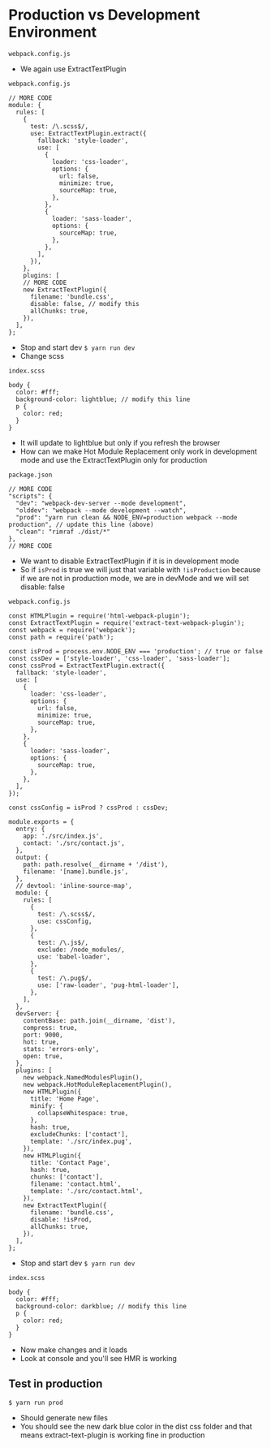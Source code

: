 # Production vs Development Environment
`webpack.config.js`

* We again use ExtractTextPlugin

`webpack.config.js`

```
// MORE CODE
module: {
  rules: [
    {
      test: /\.scss$/,
      use: ExtractTextPlugin.extract({
        fallback: 'style-loader',
        use: [
          {
            loader: 'css-loader',
            options: {
              url: false,
              minimize: true,
              sourceMap: true,
            },
          },
          {
            loader: 'sass-loader',
            options: {
              sourceMap: true,
            },
          },
        ],
      }),
    },
    plugins: [
    // MORE CODE
    new ExtractTextPlugin({
      filename: 'bundle.css',
      disable: false, // modify this
      allChunks: true,
    }),
  ],
};
```

* Stop and start dev `$ yarn run dev`
* Change scss

`index.scss`

```
body {
  color: #fff;
  background-color: lightblue; // modify this line
  p {
    color: red;
  }
}
```

* It will update to lightblue but only if you refresh the browser
* How can we make Hot Module Replacement only work in development mode and use the ExtractTextPlugin only for production

`package.json`

```
// MORE CODE
"scripts": {
  "dev": "webpack-dev-server --mode development",
  "olddev": "webpack --mode development --watch",
  "prod": "yarn run clean && NODE_ENV=production webpack --mode production", // update this line (above)
  "clean": "rimraf ./dist/*"
},
// MORE CODE
```

* We want to disable ExtractTextPlugin if it is in development mode
* So if `isProd` is true we will just that variable with `!isProduction` because if we are not in production mode, we are in devMode and we will set disable: false

`webpack.config.js`

```
const HTMLPlugin = require('html-webpack-plugin');
const ExtractTextPlugin = require('extract-text-webpack-plugin');
const webpack = require('webpack');
const path = require('path');

const isProd = process.env.NODE_ENV === 'production'; // true or false
const cssDev = ['style-loader', 'css-loader', 'sass-loader'];
const cssProd = ExtractTextPlugin.extract({
  fallback: 'style-loader',
  use: [
    {
      loader: 'css-loader',
      options: {
        url: false,
        minimize: true,
        sourceMap: true,
      },
    },
    {
      loader: 'sass-loader',
      options: {
        sourceMap: true,
      },
    },
  ],
});

const cssConfig = isProd ? cssProd : cssDev;

module.exports = {
  entry: {
    app: './src/index.js',
    contact: './src/contact.js',
  },
  output: {
    path: path.resolve(__dirname + '/dist'),
    filename: '[name].bundle.js',
  },
  // devtool: 'inline-source-map',
  module: {
    rules: [
      {
        test: /\.scss$/,
        use: cssConfig,
      },
      {
        test: /\.js$/,
        exclude: /node_modules/,
        use: 'babel-loader',
      },
      {
        test: /\.pug$/,
        use: ['raw-loader', 'pug-html-loader'],
      },
    ],
  },
  devServer: {
    contentBase: path.join(__dirname, 'dist'),
    compress: true,
    port: 9000,
    hot: true,
    stats: 'errors-only',
    open: true,
  },
  plugins: [
    new webpack.NamedModulesPlugin(),
    new webpack.HotModuleReplacementPlugin(),
    new HTMLPlugin({
      title: 'Home Page',
      minify: {
        collapseWhitespace: true,
      },
      hash: true,
      excludeChunks: ['contact'],
      template: './src/index.pug',
    }),
    new HTMLPlugin({
      title: 'Contact Page',
      hash: true,
      chunks: ['contact'],
      filename: 'contact.html',
      template: './src/contact.html',
    }),
    new ExtractTextPlugin({
      filename: 'bundle.css',
      disable: !isProd,
      allChunks: true,
    }),
  ],
};
```

* Stop and start dev `$ yarn run dev`

`index.scss`

```
body {
  color: #fff;
  background-color: darkblue; // modify this line 
  p {
    color: red;
  }
}
```

* Now make changes and it loads
* Look at console and you'll see HMR is working

## Test in production
`$ yarn run prod`

* Should generate new files
* You should see the new dark blue color in the dist css folder and that means extract-text-plugin is working fine in production

